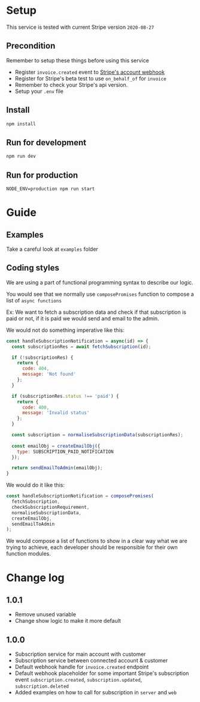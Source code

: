 # Setup

This service is tested with current Stripe version `2020-08-27`

## Precondition
Remember to setup these things before using this service
- Register `invoice.created` event to [Stripe's account webhook](https://stripe.com/docs/webhooks)
- Register for Stripe's beta test to use `on_behalf_of` for `invoice`
- Remember to check your Stripe's api version.
- Setup your `.env` file

## Install
```js
npm install
```
## Run for development
```js
npm run dev
```
## Run for production
```
NODE_ENV=production npm run start
```

# Guide

## Examples

Take a careful look at `examples` folder

## Coding styles

We are using a part of functional programming syntax to describe our logic.

You would see that we normally use `composePromises` function to compose a list of `async functions`

Ex: We want to fetch a subscription data and check if that subscription is paid or not, if it is paid we would send and email to the admin.

We would not do something imperative like this:

```js
const handleSubscriptionNotification = async(id) => {
  const subscriptionRes = await fetchSubscription(id);

  if (!subscriptionRes) {
    return {
      code: 404,
      message: 'Not found'
    };
  }

  if (subscriptionRes.status !== 'paid') {
    return {
      code: 400,
      message: 'Invalid status'
    };
  }

  const subscription = normaliseSubscriptionData(subscriptionRes);
  
  const emailObj = createEmailObj({
    type: SUBSCRIPTION_PAID_NOTIFICATION
  });

  return sendEmailToAdmin(emailObj);
}
```

We would do it like this:

```js
const handleSubscriptionNotification = composePromises(
  fetchSubscription,
  checkSubscriptionRequirement,
  normaliseSubscriptionData,
  createEmailObj,
  sendEmailToAdmin  
);
```

We would compose a list of functions to show in a clear way what we are trying to achieve, each developer should be responsible for their own function modules.

# Change log

## 1.0.1
- Remove unused variable
- Change show logic to make it more default
## 1.0.0
- Subscription service for main account with customer
- Subscription service between connected account & customer
- Default webhook handle for `invoice.created` endpoint
- Default webhook placeholder for some important Stripe's subscription event `subscription.created`, `subscription.updated`, `subscription.deleted`
- Added examples on how to call for subscription in `server` and `web`